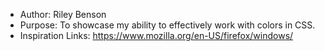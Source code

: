 * Author: Riley Benson
* Purpose: To showcase my ability to effectively work with colors in CSS.
* Inspiration Links: https://www.mozilla.org/en-US/firefox/windows/